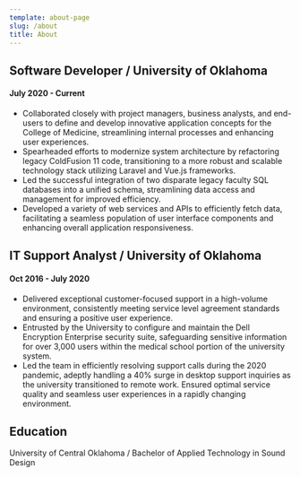 ```yaml
---
template: about-page
slug: /about
title: About
---
```

## Software Developer / University of Oklahoma

#### July 2020 - Current

* Collaborated closely with project managers, business analysts, and end-users to define and develop innovative application concepts for the College of Medicine, streamlining internal processes and enhancing user experiences.
* Spearheaded efforts to modernize system architecture by refactoring legacy ColdFusion 11 code, transitioning to a more robust and scalable technology stack utilizing Laravel and Vue.js frameworks.
* Led the successful integration of two disparate legacy faculty SQL databases into a unified schema, streamlining data access and management for improved efficiency.
* Developed a variety of web services and APIs to efficiently fetch data, facilitating a seamless population of user interface components and enhancing overall application responsiveness.

## IT Support Analyst / University of Oklahoma

#### Oct 2016 - July 2020

* Delivered exceptional customer-focused support in a high-volume environment, consistently meeting service level agreement standards and ensuring a positive user experience.
* Entrusted by the University to configure and maintain the Dell Encryption Enterprise security suite, safeguarding sensitive information for over 3,000 users within the medical school portion of the university system.
* Led the team in efficiently resolving support calls during the 2020 pandemic, adeptly handling a 40% surge in desktop support inquiries as the university transitioned to remote work. Ensured optimal service quality and seamless user experiences in a rapidly changing environment.

## Education

University of Central Oklahoma / Bachelor of Applied Technology in Sound Design